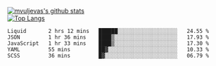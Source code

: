 [![mvuljevas's github stats](https://github-readme-stats.vercel.app/api?username=mvuljevas&show_icons=true&theme=dracula)](https://www.mvuljevas.com)
<br>
[![Top Langs](https://github-readme-stats.vercel.app/api/top-langs/?username=mvuljevas&theme=dracula)](https://www.mvuljevas.com)

<!--START_SECTION:waka-->
```text
Liquid       2 hrs 12 mins   ██████░░░░░░░░░░░░░░░░░░░   24.55 % 
JSON         1 hr 36 mins    ████▒░░░░░░░░░░░░░░░░░░░░   17.93 % 
JavaScript   1 hr 33 mins    ████▒░░░░░░░░░░░░░░░░░░░░   17.30 % 
YAML         55 mins         ██▓░░░░░░░░░░░░░░░░░░░░░░   10.33 % 
SCSS         36 mins         █▓░░░░░░░░░░░░░░░░░░░░░░░   06.79 % 
```
<!--END_SECTION:waka-->
